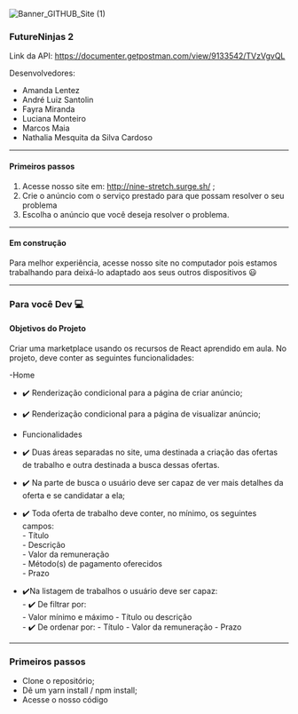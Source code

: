 ![Banner_GITHUB_Site (1)](https://user-images.githubusercontent.com/52434685/113456077-a67c7b80-93e2-11eb-8233-a74953cf4a81.png)

### FutureNinjas 2

Link da API: https://documenter.getpostman.com/view/9133542/TVzVgvQL

Desenvolvedores:  

- Amanda Lentez  
- André Luiz Santolin  
- Fayra Miranda  
- Luciana Monteiro  
- Marcos Maia  
- Nathalia Mesquita da Silva Cardoso  

__________________________________________________________________________________________________________________________________________________________________

#### Primeiros passos
1. Acesse nosso site em: http://nine-stretch.surge.sh/ ;
2. Crie o anúncio com o serviço prestado para que possam resolver o seu problema
3. Escolha o anúncio que você deseja resolver o problema.

__________________________________________________________________________________________________________________________________________________________________

#### Em construção 
Para melhor experiência, acesse nosso site no computador pois estamos trabalhando para deixá-lo adaptado aos seus outros dispositivos 😃

__________________________________________________________________________________________________________________________________________________________________

### Para você Dev 💻 <br>

#### Objetivos do Projeto
Criar uma marketplace usando os recursos de React aprendido em aula. No projeto, deve conter as seguintes funcionalidades:

-Home
- ✔️ Renderização condicional para a página de criar anúncio;  
- ✔️ Renderização condicional para a página de visualizar anúncio;  

- Funcionalidades  
- ✔️ Duas áreas separadas no site, uma destinada a criação das ofertas de trabalho e outra destinada a busca dessas ofertas.   
- ✔️ Na parte de busca o usuário deve ser capaz de ver mais detalhes da oferta e se candidatar a ela;  
- ✔️ Toda oferta de trabalho deve conter, no mínimo, os seguintes campos:  
        - Título  
        - Descrição  
        - Valor da remuneração  
        - Método(s) de pagamento oferecidos  
        - Prazo  
- ✔️Na listagem de trabalhos o usuário deve ser capaz:  
        - ✔️ De filtrar por:  
            - Valor mínimo e máximo 
            -  Título ou descrição  
        - ✔️  De ordenar por: 
            - Título 
            - Valor da remuneração 
            - Prazo  
_________________________________________________________________________________________________________________________________________________________________
### Primeiros passos

- Clone o repositório;
- Dê um yarn install / npm install;
- Acesse o nosso código
